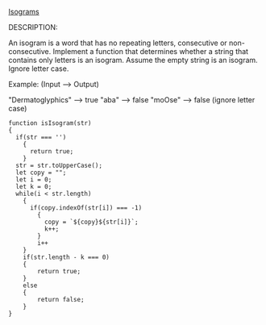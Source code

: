 [Isograms](https://www.codewars.com/kata/54ba84be607a92aa900000f1)

DESCRIPTION:

An isogram is a word that has no repeating letters, consecutive or non-consecutive. Implement a function that determines whether a string that contains only letters is an isogram. Assume the empty string is an isogram. Ignore letter case.

Example: (Input --> Output)

"Dermatoglyphics" --> true "aba" --> false "moOse" --> false (ignore letter case)

```
function isIsogram(str)
{
  if(str === '')
    {
      return true;
    }
  str = str.toUpperCase();
  let copy = "";
  let i = 0;
  let k = 0;
  while(i < str.length)
    {
      if(copy.indexOf(str[i]) === -1)
        {
          copy = `${copy}${str[i]}`;
          k++;
        }
        i++
    }
    if(str.length - k === 0)
    {
        return true;
    }
    else
    {
        return false;
    }
}
```
